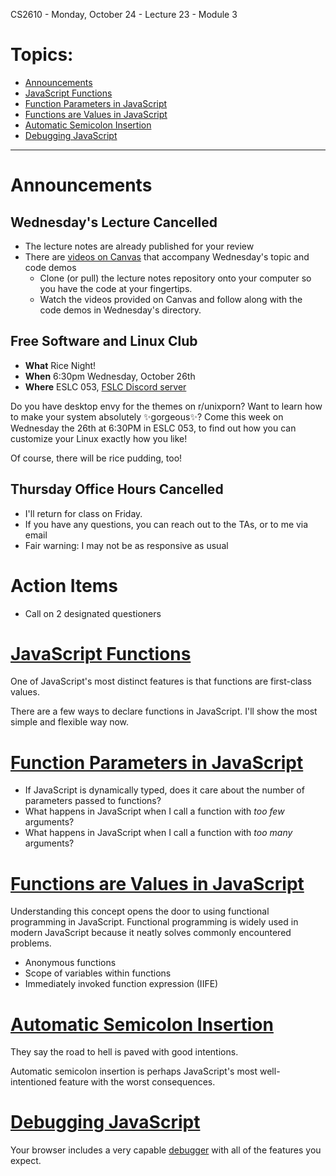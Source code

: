 CS2610 - Monday, October 24 - Lecture 23 - Module 3

# Topics:
* [Announcements](#announcements)
* [JavaScript Functions](#javascript-functions)
* [Function Parameters in JavaScript](#function-parameters-in-javascript)
* [Functions are Values in JavaScript](#functions-are-values-in-javascript)
* [Automatic Semicolon Insertion](#automatic-semicolon-insertion)
* [Debugging JavaScript](#debugging-javascript)


------------------------------------------------------------
# Announcements

## Wednesday's Lecture Cancelled

*   The lecture notes are already published for your review
*   There are [videos on Canvas](https://usu.instructure.com/courses/706336/pages/dom-events-and-event-driven-programming-in-javascript) that accompany Wednesday's topic and code demos
    *   Clone (or pull) the lecture notes repository onto your computer so you have the code at your fingertips.
    *   Watch the videos provided on Canvas and follow along with the code demos in Wednesday's directory.  


## Free Software and Linux Club

*   **What**  Rice Night!
*   **When**  6:30pm Wednesday, October 26th
*   **Where** ESLC 053, [FSLC Discord server](https://discord.gg/p4jRxrQmqP)

Do you have desktop envy for the themes on r/unixporn?  Want to learn how to make your system absolutely ✨gorgeous✨?
Come this week on Wednesday the 26th at 6:30PM in ESLC 053, to find out how you can customize your Linux exactly how you like!

Of course, there will be rice pudding, too!


## Thursday Office Hours Cancelled

*   I'll return for class on Friday.
*   If you have any questions, you can reach out to the TAs, or to me via email
*   Fair warning: I may not be as responsive as usual


# Action Items

*   Call on 2 designated questioners



# [JavaScript Functions](../JavaScript.md#functions)

One of JavaScript's most distinct features is that functions are first-class values. 

There are a few ways to declare functions in JavaScript.  I'll show the most simple and flexible way now.  



# [Function Parameters in JavaScript](../JavaScript.md#function-parameters)

*   If JavaScript is dynamically typed, does it care about the number of parameters passed to functions?
*   What happens in JavaScript when I call a function with *too few* arguments?
*   What happens in JavaScript when I call a function with *too many* arguments?



# [Functions are Values in JavaScript](../JavaScript.md#functions-are-values-in-javascript)

Understanding this concept opens the door to using functional programming in
JavaScript.  Functional programming is widely used in modern JavaScript because
it neatly solves commonly encountered problems.

*   Anonymous functions
*   Scope of variables within functions
*   Immediately invoked function expression (IIFE)



# [Automatic Semicolon Insertion](../JavaScript.md#automatic-semicolon-insertion)

They say the road to hell is paved with good intentions.

Automatic semicolon insertion is perhaps JavaScript's most well-intentioned
feature with the worst consequences.



# [Debugging JavaScript](../JavaScript.md#debugging-javascript)

Your browser includes a very capable
[debugger](https://developer.mozilla.org/en-US/docs/Tools/Debugger) with all of
the features you expect.



